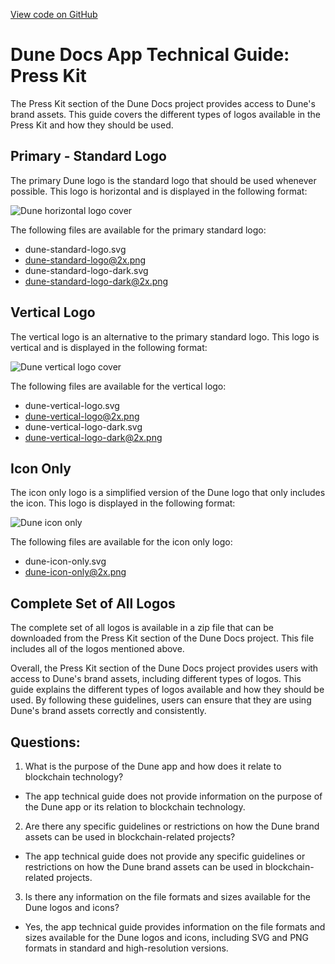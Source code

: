 [View code on GitHub](https://dune.com/docs/reference/press-kit.md)

# Dune Docs App Technical Guide: Press Kit

The Press Kit section of the Dune Docs project provides access to Dune's brand assets. This guide covers the different types of logos available in the Press Kit and how they should be used.

## Primary - Standard Logo

The primary Dune logo is the standard logo that should be used whenever possible. This logo is horizontal and is displayed in the following format:

![Dune horizontal logo cover](images/dune-horizontal-logo-cover.png)

The following files are available for the primary standard logo:

- dune-standard-logo.svg
- dune-standard-logo@2x.png
- dune-standard-logo-dark.svg
- dune-standard-logo-dark@2x.png

## Vertical Logo

The vertical logo is an alternative to the primary standard logo. This logo is vertical and is displayed in the following format:

![Dune vertical logo cover](images/dune-vertical-logo-cover.png)

The following files are available for the vertical logo:

- dune-vertical-logo.svg
- dune-vertical-logo@2x.png
- dune-vertical-logo-dark.svg
- dune-vertical-logo-dark@2x.png

## Icon Only

The icon only logo is a simplified version of the Dune logo that only includes the icon. This logo is displayed in the following format:

![Dune icon only](images/dune-icon-only.svg)

The following files are available for the icon only logo:

- dune-icon-only.svg
- dune-icon-only@2x.png

## Complete Set of All Logos

The complete set of all logos is available in a zip file that can be downloaded from the Press Kit section of the Dune Docs project. This file includes all of the logos mentioned above.

Overall, the Press Kit section of the Dune Docs project provides users with access to Dune's brand assets, including different types of logos. This guide explains the different types of logos available and how they should be used. By following these guidelines, users can ensure that they are using Dune's brand assets correctly and consistently.
## Questions: 
 1. What is the purpose of the Dune app and how does it relate to blockchain technology?
- The app technical guide does not provide information on the purpose of the Dune app or its relation to blockchain technology.

2. Are there any specific guidelines or restrictions on how the Dune brand assets can be used in blockchain-related projects?
- The app technical guide does not provide any specific guidelines or restrictions on how the Dune brand assets can be used in blockchain-related projects.

3. Is there any information on the file formats and sizes available for the Dune logos and icons?
- Yes, the app technical guide provides information on the file formats and sizes available for the Dune logos and icons, including SVG and PNG formats in standard and high-resolution versions.